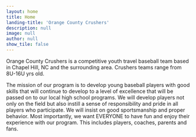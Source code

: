 ```yaml
---
layout: home
title: Home
landing-title: 'Orange County Crushers'
description: null
image: null
author: null
show_tile: false
---
```


Orange County Crushers is a competitive youth travel baseball team based in Chapel Hill, NC and the surrounding area. Crushers teams range from 8U-16U yrs old.


The mission of our program is to develop young baseball players with good skills that will continue to develop to a level of excellence that will be passed on to our local high school programs. We will develop players not only on the field but also instill a sense of responsibility and pride in all players who participate. We will insist on good sportsmanship and proper behavior. Most importantly, we want EVERYONE to have fun and enjoy their experience with our program. This includes players, coaches, parents and fans. 
